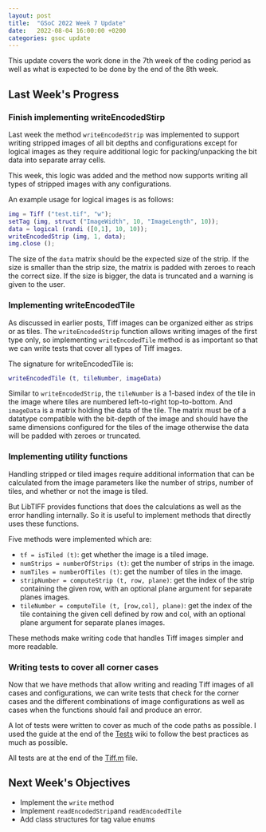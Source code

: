 ```yaml
---
layout: post
title:  "GSoC 2022 Week 7 Update"
date:   2022-08-04 16:00:00 +0200
categories: gsoc update
---
```

This update covers the work done in the 7th week of the coding period as well as what is expected to be done by the end of the 8th week.

## Last Week's Progress

### Finish implementing writeEncodedStirp
Last week the method `writeEncodedStrip` was implemented to support writing stripped images of all bit depths and configurations except for logical images as they require additional logic for packing/unpacking the bit data into separate array cells.

This week, this logic was added and the method now supports writing all types of stripped images with any configurations.

An example usage for logical images is as follows:
```matlab
img = Tiff ("test.tif", "w");
setTag (img, struct ("ImageWidth", 10, "ImageLength", 10));
data = logical (randi ([0,1], 10, 10));
writeEncodedStrip (img, 1, data);
img.close ();
```
The size of the `data` matrix should be the expected size of the strip. If the size is smaller than the strip size, the matrix is padded with zeroes to reach the correct size. If the size is bigger, the data is truncated and a warning is given to the user.

### Implementing writeEncodedTile
As discussed in earlier posts, Tiff images can be organized either as strips or as tiles. The `writeEncodedStrip` function allows writing images of the first type only, so implementing `writeEncodedTile` method is as important so that we can write tests that cover all types of Tiff images.

The signature for writeEncodedTile is:
```matlab
writeEncodedTile (t, tileNumber, imageData)
```
Similar to `writeEncodedStrip`, the `tileNumber` is a 1-based index of the tile in the image where tiles are numbered left-to-right top-to-bottom. And `imageData` is a matrix holding the data of the tile. The matrix must be of a datatype compatible with the bit-depth of the image and should have the same dimensions configured for the tiles of the image otherwise the data will be padded with zeroes or truncated.

### Implementing utility functions
Handling stripped or tiled images require additional information that can be calculated from the image parameters like the number of strips, number of tiles, and whether or not the image is tiled.

But LibTIFF provides functions that does the calculations as well as the error handling internally. So it is useful to implement methods that directly uses these functions.

Five methods were implemented which are:
 - `tf = isTiled (t)`: get whether the image is a tiled image.
 - `numStrips = numberOfStrips (t)`: get the number of strips in the image.
 - `numTiles = numberOfTiles (t)`: get the number of tiles in the image.
 - `stripNumber = computeStrip (t, row, plane)`: get the index of the strip containing the given row, with an optional plane argument for separate planes images.
 - `tileNumber = computeTile (t, [row,col], plane)`: get the index of the tile containing the given cell defined by row and col, with an optional plane argument for separate planes images.

These methods make writing code that handles Tiff images simpler and more readable.

### Writing tests to cover all corner cases
Now that we have methods that allow writing and reading Tiff images of all cases and configurations, we can write tests that check for the corner cases and the different combinations of image configurations as well as cases when the functions should fail and produce an error.

A lot of tests were written to cover as much of the code paths as possible. I used the guide at the end of the [Tests](https://wiki.octave.org/Tests) wiki to follow the best practices as much as possible.

All tests are at the end of the [Tiff.m](https://hg.octave.org/octave-libtiff/file/tip/scripts/io/Tiff.m) file.

## Next Week's Objectives
- Implement the `write` method
- Implement `readEncodedStrip`and `readEncodedTile`
- Add class structures for tag value enums
